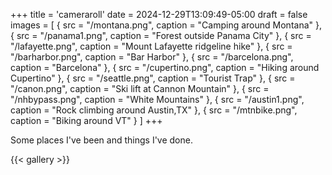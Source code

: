 +++
title = 'cameraroll'
date = 2024-12-29T13:09:49-05:00
draft = false
images = [
  { src = "/montana.png", caption = "Camping around Montana" },
  { src = "/panama1.png", caption = "Forest outside Panama City" },
  { src = "/lafayette.png", caption = "Mount Lafayette ridgeline hike" },
  { src = "/barharbor.png", caption = "Bar Harbor" },
  { src = "/barcelona.png", caption = "Barcelona" },
  { src = "/cupertino.png", caption = "Hiking around Cupertino" },
  { src = "/seattle.png", caption = "Tourist Trap" },
  { src = "/canon.png", caption = "Ski lift at Cannon Mountain" },
  { src = "/nhbypass.png", caption = "White Mountains" },
  { src = "/austin1.png", caption = "Rock climbing around Austin,TX" },
  { src = "/mtnbike.png", caption = "Biking around VT" }
]
+++

Some places I've been and things I've done.

{{< gallery >}}